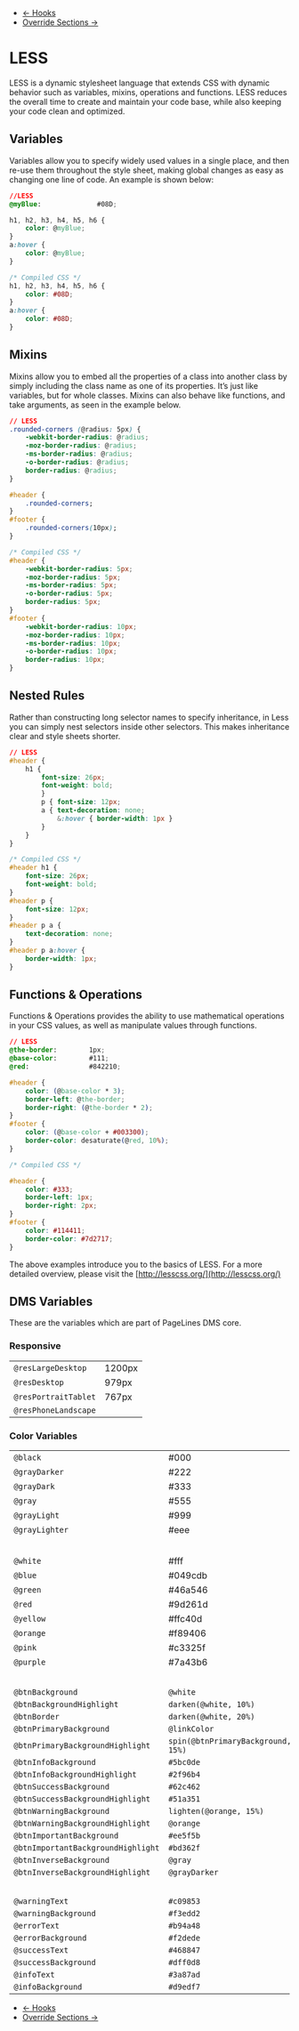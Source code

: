 <div class="row-fluid">
	<div class="span12">
		<ul class="pager">
			<li class="pull-left"><a href="http://docs.pagelines.com/advanced/hooks">&larr; Hooks</a></li>
  			<li class="pull-right"><a href="http://docs.pagelines.com/advanced/override-sections">Override Sections &rarr;</i></a></li>
		</ul>
	</div>
</div>

# LESS #

LESS is a dynamic stylesheet language that extends CSS with dynamic behavior such as variables, mixins, operations and functions. LESS reduces the overall time to create and maintain your code base, while also keeping your code clean and optimized.

## Variables ##

Variables allow you to specify widely used values in a single place, and then re-use them throughout the style sheet, making global changes as easy as changing one line of code. An example is shown below:

~~~ .css
//LESS
@myBlue:              #08D;

h1, h2, h3, h4, h5, h6 {
	color: @myBlue;
}
a:hover {
	color: @myBlue;
}
~~~

~~~ .css
/* Compiled CSS */
h1, h2, h3, h4, h5, h6 {
	color: #08D;
}
a:hover {
	color: #08D;
}
~~~

## Mixins ##

Mixins allow you to embed all the properties of a class into another class by simply including the class name as one of its properties. It’s just like variables, but for whole classes. Mixins can also behave like functions, and take arguments, as seen in the example below.

~~~ .css
// LESS
.rounded-corners (@radius: 5px) {
	-webkit-border-radius: @radius;
	-moz-border-radius: @radius;
	-ms-border-radius: @radius;
	-o-border-radius: @radius;
	border-radius: @radius;
}

#header {
	.rounded-corners;
}
#footer {
	.rounded-corners(10px);
}
~~~

~~~ .css
/* Compiled CSS */
#header {
	-webkit-border-radius: 5px;
	-moz-border-radius: 5px;
	-ms-border-radius: 5px;
	-o-border-radius: 5px;
	border-radius: 5px;
}
#footer {
	-webkit-border-radius: 10px;
	-moz-border-radius: 10px;
	-ms-border-radius: 10px;
	-o-border-radius: 10px;
	border-radius: 10px;
}
~~~

## Nested Rules

Rather than constructing long selector names to specify inheritance, in Less you can simply nest selectors inside other selectors. This makes inheritance clear and style sheets shorter.

~~~ .css
// LESS
#header {
	h1 {
		font-size: 26px;
		font-weight: bold;
    	}
    	p { font-size: 12px;
		a { text-decoration: none;
			&:hover { border-width: 1px }
		}
	}
}
~~~

~~~ .css
/* Compiled CSS */
#header h1 {
	font-size: 26px;
	font-weight: bold;
}
#header p {
	font-size: 12px;
}
#header p a {
	text-decoration: none;
}
#header p a:hover {
	border-width: 1px;
}
~~~

## Functions & Operations

Functions & Operations provides the ability to use mathematical operations in your CSS values,  as well as manipulate values through functions.

~~~ .css
// LESS
@the-border: 		1px;
@base-color: 		#111;
@red:				#842210;

#header {
	color: (@base-color * 3);
	border-left: @the-border;
	border-right: (@the-border * 2);
}
#footer {
	color: (@base-color + #003300);
	border-color: desaturate(@red, 10%);
}
~~~

~~~ .css
/* Compiled CSS */

#header {
	color: #333;
	border-left: 1px;
	border-right: 2px;
}
#footer {
	color: #114411;
	border-color: #7d2717;
}
~~~

The above examples introduce you to the basics of LESS. For a more detailed overview, please visit the [http://lesscss.org/](http://lesscss.org/)

## DMS Variables ##

These are the variables which are part of PageLines DMS core.

### Responsive ###

<div class="row-fluid zmb">
	<div class="span12 zmb">
		<table class="table mid table-bordered table-striped table-condensed">
			<tbody>
				<tr>
					<td><code>@resLargeDesktop</code></td>
					<td>1200px</td>
				</tr>
				<tr>
					<td><code>@resDesktop</code></td>
					<td>979px</td>
				</tr>
				<tr>
					<td><code>@resPortraitTablet</code></td>
					<td>767px</td>
				</tr>
				<tr>
					<td><code>@resPhoneLandscape</code></td>
				</tr>
			</tbody>
		</table>
	</div>
</div>

### Color Variables ###

<div class="row-fluid zmb">
<div class="span12 zmb">
<table class="table mid table-bordered table-striped table-condensed">
<tbody>
<tr>
<td class="span4"><code>@black</code></td>
<td>#000</td>
<td class="swatch-col"><span class="swatch" style="background-color: #000"></span></td>
</tr>
<tr>
<td><code>@grayDarker</code></td>
<td>#222</td>
<td><span class="swatch" style="background-color: #222"></span></td>
</tr>
<tr>
<td><code>@grayDark</code></td>
<td>#333</td>
<td><span class="swatch" style="background-color: #333"></span></td>
</tr>
<tr>
<td><code>@gray</code></td>
<td>#555</td>
<td><span class="swatch" style="background-color: #555"></span></td>
</tr>
<tr>
<td><code>@grayLight</code></td>
<td>#999</td>
<td><span class="swatch" style="background-color: #999"></span></td>
</tr>
<tr>
<td><code>@grayLighter</code></td>
<td>#eee</td>
<td><span class="swatch" style="background-color: #eee"></span></td>
</tr>
<tr style="height:30px">
<td></td>
<td></td>
<td></td>
</tr>
<tr>
<td><code>@white</code></td>
<td>#fff</td>
<td><span class="swatch swatch-bordered" style="background-color: #fff"></span></td>
</tr>
<tr>
<td class="span4"><code>@blue</code></td>
<td>#049cdb</td>
<td class="swatch-col"><span class="swatch" style="background-color: #049cdb"></span></td>
</tr>
<tr>
<td><code>@green</code></td>
<td>#46a546</td>
<td><span class="swatch" style="background-color: #46a546"></span></td>
</tr>
<tr>
<td><code>@red</code></td>
<td>#9d261d</td>
<td><span class="swatch" style="background-color: #9d261d"></span></td>
</tr>
<tr>
<td><code>@yellow</code></td>
<td>#ffc40d</td>
<td><span class="swatch" style="background-color: #ffc40d"></span></td>
</tr>
<tr>
<td><code>@orange</code></td>
<td>#f89406</td>
<td><span class="swatch" style="background-color: #f89406"></span></td>
</tr>
<tr>
<td><code>@pink</code></td>
<td>#c3325f</td>
<td><span class="swatch" style="background-color: #c3325f"></span></td>
</tr>
<tr>
<td><code>@purple</code></td>
<td>#7a43b6</td>
<td><span class="swatch" style="background-color: #7a43b6"></span></td>
</tr>
<tr style="height:30px">
<td></td>
<td></td>
<td></td>
</tr>
<tr>
<td class="span4"><code>@btnBackground</code></td>
<td><code>@white</code></td>
<td class="swatch-col"><span class="swatch" style="background-color: #fff"></span></td>
</tr>
<tr>
<td><code>@btnBackgroundHighlight</code></td>
<td><code>darken(@white, 10%)</code></td>
<td class="swatch-col"><span class="swatch" style="background-color: #e6e6e6"></span></td>
</tr>
<tr>
<td><code>@btnBorder</code></td>
<td><code>darken(@white, 20%)</code></td>
<td class="swatch-col"><span class="swatch" style="background-color: #ccc"></span></td>
</tr>
<tr>
<td><code>@btnPrimaryBackground</code></td>
<td><code>@linkColor</code></td>
<td class="swatch-col"><span class="swatch" style="background-color: #08c"></span></td>
</tr>
<tr>
<td><code>@btnPrimaryBackgroundHighlight</code></td>
<td><code>spin(@btnPrimaryBackground, 15%)</code></td>
<td class="swatch-col"><span class="swatch" style="background-color: #05c"></span></td>
</tr>
<tr>
<td><code>@btnInfoBackground</code></td>
<td><code>#5bc0de</code></td>
<td class="swatch-col"><span class="swatch" style="background-color: #5bc0de"></span></td>
</tr>
<tr>
<td><code>@btnInfoBackgroundHighlight</code></td>
<td><code>#2f96b4</code></td>
<td class="swatch-col"><span class="swatch" style="background-color: #2f96b4"></span></td>
</tr>
<tr>
<td><code>@btnSuccessBackground</code></td>
<td><code>#62c462</code></td>
<td class="swatch-col"><span class="swatch" style="background-color: #62c462"></span></td>
</tr>
<tr>
<td><code>@btnSuccessBackgroundHighlight</code></td>
<td><code>#51a351</code></td>
<td class="swatch-col"><span class="swatch" style="background-color: #51a351"></span></td>
</tr>
<tr>
<td><code>@btnWarningBackground</code></td>
<td><code>lighten(@orange, 15%)</code></td>
<td class="swatch-col"><span class="swatch" style="background-color: #fbb450"></span></td>
</tr>
<tr>
<td><code>@btnWarningBackgroundHighlight</code></td>
<td><code>@orange</code></td>
<td class="swatch-col"><span class="swatch" style="background-color: #f89406"></span></td>
</tr>
<tr>
<td><code>@btnImportantBackground</code></td>
<td><code>#ee5f5b</code></td>
<td class="swatch-col"><span class="swatch" style="background-color: #ee5f5b"></span></td>
</tr>
<tr>
<td><code>@btnImportantBackgroundHighlight</code></td>
<td><code>#bd362f</code></td>
<td class="swatch-col"><span class="swatch" style="background-color: #bd362f"></span></td>
</tr>
<tr>
<td><code>@btnInverseBackground</code></td>
<td><code>@gray</code></td>
<td class="swatch-col"><span class="swatch" style="background-color: #555"></span></td>
</tr>
<tr>
<td><code>@btnInverseBackgroundHighlight</code></td>
<td><code>@grayDarker</code></td>
<td class="swatch-col"><span class="swatch" style="background-color: #222"></span></td>
</tr>
<tr style="height:30px">
<td></td>
<td></td>
<td></td>
</tr>
<tr>
<td class="span4"><code>@warningText</code></td>
<td><code>#c09853</code></td>
<td><span class="swatch" style="background-color: #c09853"></span></td>
</tr>
<tr>
<td><code>@warningBackground</code></td>
<td><code>#f3edd2</code></td>
<td class="swatch-col"><span class="swatch" style="background-color: #f3edd2"></span></td>
</tr>
<tr>
<td><code>@errorText</code></td>
<td><code>#b94a48</code></td>
<td><span class="swatch" style="background-color: #b94a48"></span></td>
</tr>
<tr>
<td><code>@errorBackground</code></td>
<td><code>#f2dede</code></td>
<td><span class="swatch" style="background-color: #f2dede"></span></td>
</tr>
<tr>
<td><code>@successText</code></td>
<td><code>#468847</code></td>
<td><span class="swatch" style="background-color: #468847"></span></td>
</tr>
<tr>
<td><code>@successBackground</code></td>
<td><code>#dff0d8</code></td>
<td><span class="swatch" style="background-color: #dff0d8"></span></td>
</tr>
<tr>
<td><code>@infoText</code></td>
<td><code>#3a87ad</code></td>
<td><span class="swatch" style="background-color: #3a87ad"></span></td>
</tr>
<tr>
<td><code>@infoBackground</code></td>
<td><code>#d9edf7</code></td>
<td><span class="swatch" style="background-color: #d9edf7"></span></td>
</tr>
</tbody>
</table>
</div>
</div>

<div class="row-fluid">
	<div class="span12">
		<ul class="pager">
			<li class="pull-left"><a href="http://docs.pagelines.com/advanced/hooks">&larr; Hooks</a></li>
  			<li class="pull-right"><a href="http://docs.pagelines.com/advanced/override-sections">Override Sections &rarr;</i></a></li>
		</ul>
	</div>
</div>